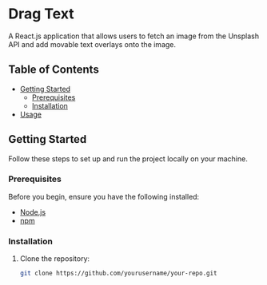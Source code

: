 # Drag Text

A React.js application that allows users to fetch an image from the Unsplash API and add movable text overlays onto the image.

## Table of Contents

- [Getting Started](#getting-started)
  - [Prerequisites](#prerequisites)
  - [Installation](#installation)
- [Usage](#usage)

## Getting Started

Follow these steps to set up and run the project locally on your machine.

### Prerequisites

Before you begin, ensure you have the following installed:

- [Node.js](https://nodejs.org/)
- [npm](https://www.npmjs.com/)

### Installation

1. Clone the repository:

   ```bash
   git clone https://github.com/yourusername/your-repo.git
   ```
